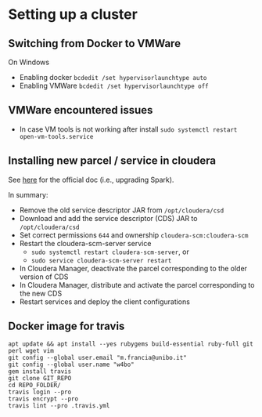 # Setting up a cluster

## Switching from Docker to VMWare

On Windows
- Enabling docker `bcdedit /set hypervisorlaunchtype auto`
- Enabling VMWare `bcdedit /set hypervisorlaunchtype off`

## VMWare encountered issues

- In case VM tools is not working after install `sudo systemctl restart open-vm-tools.service`

## Installing new parcel / service in cloudera

See [here](https://docs.cloudera.com/documentation/spark2/latest/topics/spark2_installing.html) for the official doc (i.e., upgrading Spark).

In summary:
- Remove the old service descriptor JAR from `/opt/cloudera/csd`
- Download and add the service descriptor (CDS) JAR to `/opt/cloudera/csd`
- Set correct permissions `644` and ownership `cloudera-scm:cloudera-scm`
- Restart the cloudera-scm-server service
    - `sudo systemctl restart cloudera-scm-server`, or
    - `sudo service cloudera-scm-server restart`
- In Cloudera Manager, deactivate the parcel corresponding to the older version of CDS
- In Cloudera Manager, distribute and activate the parcel corresponding to the new CDS
- Restart services and deploy the client configurations

## Docker image for travis

    apt update && apt install --yes rubygems build-essential ruby-full git perl wget vim
    git config --global user.email "m.francia@unibo.it"
    git config --global user.name "w4bo"
    gem install travis
    git clone GIT_REPO
    cd REPO_FOLDER/
    travis login --pro
    travis encrypt --pro 
    travis lint --pro .travis.yml
